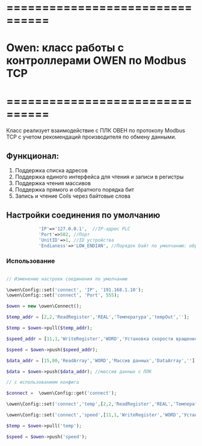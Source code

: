 # ================================
# Owen: класс работы с контроллерами OWEN по Modbus TCP
# ================================

Класс реализует взаимодействие с ПЛК ОВЕН по протоколу Modbus TCP с учетом рекомендаций производителя по обмену данными. 

## Функционал: 

1. Поддержка списка адресов
2. Поддержка единого интерфейса для чтения и записи в регистры
3. Поддержка чтения массивов
4. Поддержка прямого и обратного порядка бит
5. Запись и чтение Coils через байтовые слова


## Настройки соединения по умолчанию

```php
			'IP'=>'127.0.0.1',  //IP-адрес PLC
			'Port'=>502, //Порт
			'UnitID'=>1, //ID устройства
			'Endianess'=>'LOW_ENDIAN', //Порядок байт по умолчанию: обратный порядок: 'BIG_ENDIAN'
```


### Использование


 
```php

// Изменение настроек соединения по умолчанию

\owen\Config::set('connect', 'IP', '191.168.1.10');
\owen\Config::set('connect', 'Port', 555);

$owen = new \owen\Connect();

$temp_addr = [2,2,'ReadRegister','REAL','Температура','tempOut',''];

$temp = $owen->pull($temp_addr);

$speed_addr = [11,1,'WriteRegister','WORD','Установка скорости вращения (от 0 до 1000)','speedin','15'];

$speed = $owen->push($speed_addr);

$data_addr = [15,80,'ReadArray','WORD','Массив данных','DataArray',''];

$data = $owen->push($data_addr); //массив данных с ПЛК

// с использованием конфига

$connect =  \owen\Config::get('connect'); 

\owen\Config::set('connect','temp',[2,2,'ReadRegister','REAL','Температура','tempOut','']);

\owen\Config::set('connect','speed',[11,1,'WriteRegister','WORD','Установка скорости вращения (от 0 до 1000)','speedin','15']);

$temp = $owen->pull('temp');

$speed = $owen->push('speed');


```


